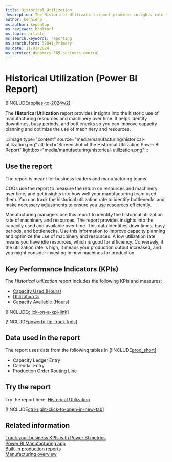 ```yaml
---
title: Historical Utilization
description: The Historical Utilization report provides insights into the historical utilization of manufacturing resources and machinery equipment over time.
author: kennienp
ms.author: kepontop
ms.reviewer: bholtorf
ms.topic: article
ms.search.keywords: reporting
ms.search.form: 37041_Primary
ms.date: 11/01/2024
ms.service: dynamics-365-business-central
---
```


# Historical Utilization (Power BI Report)

[!INCLUDE[applies-to-2024w2](includes/applies-to-2024w2.md)]

The **Historical Utilization** report provides insights into the historic use of manufacturing resources and machinery over time. It helps identify downtimes, busy periods, and bottlenecks so you can improve capacity planning and optimize the use of machinery and resources.

:::image type="content" source="media/manufacturing/historical-utilization.png" alt-text="Screenshot of the Historical Utilization Power BI Report" lightbox="media/manufacturing/historical-utilization.png":::

## Use the report

The report is meant for business leaders and manufacturing teams.

COOs use the report to measure the return on resources and machinery over time, and get insights into how well your manufacturing team used them. You can track the historical utilization rate to identify bottlenecks and make necessary adjustments to ensure you use resources efficiently.

Manufacturing managers use this report to identify the historical utilization rate of machinery and resources. The report provides insights into the capacity used and available over time. This data identifies downtimes, busy periods, and bottlenecks. Use this information to improve capacity planning and optimize the use of machinery and resources. A low utilization rate means you have idle resources, which is good for efficiency. Conversely, if the utilization rate is high, it means your production output increased, and you might consider investing in new machines for production.

## Key Performance Indicators (KPIs)

The *Historical Utilization* report includes the following KPIs and measures: 

- [Capacity Used (Hours)](manufacturing-powerbi-kpis.md#capacity-used-hours)
- [Utilization %](manufacturing-powerbi-kpis.md#utilization)
- [Capacity Available (Hours)](manufacturing-powerbi-kpis.md#capacity-available-hours)

[!INCLUDE[click-on-a-kpi-link](includes/click-on-a-kpi-link.md)] 

[!INCLUDE[powerbi-tip-track-kpis](includes/powerbi-tip-track-kpis.md)]


## Data used in the report

The report uses data from the following tables in [!INCLUDE[prod_short](includes/prod_short.md)]:

- Capacity Ledger Entry
- Calendar Entry
- Production Order Routing Line

## Try the report

Try the report here: [Historical Utilization](https://businesscentral.dynamics.com?page=37041)

[!INCLUDE[ctrl-right-click-to-open-in-new-tab](includes/ctrl-right-click-to-open-in-new-tab.md)]

## Related information

[Track your business KPIs with Power BI metrics](track-kpis-with-power-bi-metrics.md)  
[Power BI Manufacturing app](manufacturing-powerbi-app.md)  
[Built-in production reports](production-reports.md)  
[Manufacturing overview](production-manage-manufacturing.md)
